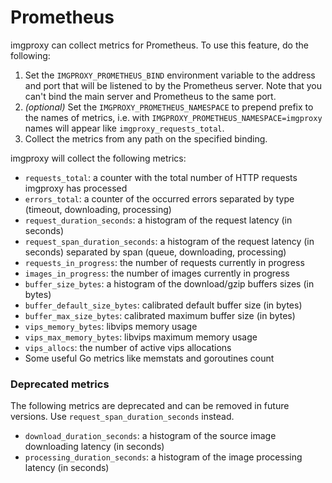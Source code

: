 # Prometheus

imgproxy can collect metrics for Prometheus. To use this feature, do the following:

1. Set the `IMGPROXY_PROMETHEUS_BIND` environment variable to the address and port that will be listened to by the Prometheus server. Note that you can't bind the main server and Prometheus to the same port.
2. _(optional)_ Set the `IMGPROXY_PROMETHEUS_NAMESPACE` to prepend prefix to the names of metrics, i.e. with `IMGPROXY_PROMETHEUS_NAMESPACE=imgproxy` names will appear like `imgproxy_requests_total`.
3. Collect the metrics from any path on the specified binding.

imgproxy will collect the following metrics:

* `requests_total`: a counter with the total number of HTTP requests imgproxy has processed
* `errors_total`: a counter of the occurred errors separated by type (timeout, downloading, processing)
* `request_duration_seconds`: a histogram of the request latency (in seconds)
* `request_span_duration_seconds`: a histogram of the request latency (in seconds) separated by span (queue, downloading, processing)
* `requests_in_progress`: the number of requests currently in progress
* `images_in_progress`: the number of images currently in progress
* `buffer_size_bytes`: a histogram of the download/gzip buffers sizes (in bytes)
* `buffer_default_size_bytes`: calibrated default buffer size (in bytes)
* `buffer_max_size_bytes`: calibrated maximum buffer size (in bytes)
* `vips_memory_bytes`: libvips memory usage
* `vips_max_memory_bytes`: libvips maximum memory usage
* `vips_allocs`: the number of active vips allocations
* Some useful Go metrics like memstats and goroutines count

### Deprecated metrics

The following metrics are deprecated and can be removed in future versions. Use `request_span_duration_seconds` instead.

* `download_duration_seconds`: a histogram of the source image downloading latency (in seconds)
* `processing_duration_seconds`: a histogram of the image processing latency (in seconds)

